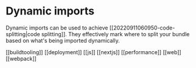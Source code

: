 # Dynamic imports

Dynamic imports can be used to achieve [[20220911060950-code-splitting|code splitting]]. They effectively mark where to split your bundle based on what's being imported dynamically.

[[buildtooling]]
[[deployment]]
[[js]]
[[nextjs]]
[[performance]]
[[web]]
[[webpack]]